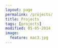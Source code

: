 ```yaml
---
layout: page
permalink: /projects/
title: Projects 
tags: [projects]
modified: 05-05-2014
image:
  feature: mac3.jpg
---
```


